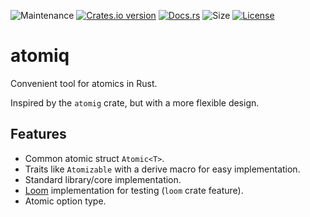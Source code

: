 ![Maintenance](https://img.shields.io/badge/maintenance-experimental-blue.svg?style=for-the-badge)
[![Crates.io version](https://img.shields.io/crates/v/atomiq?style=for-the-badge)](https://crates.io/crates/atomiq)
[![Docs.rs](https://img.shields.io/docsrs/atomiq?style=for-the-badge)](https://docs.rs/atomiq)
![Size](https://img.shields.io/crates/size/atomiq?style=for-the-badge)
[![License](https://img.shields.io/github/license/TheChilliPL/atomiq?style=for-the-badge)](https://github.com/TheChilliPL/atomiq/blob/main/LICENSE)


# atomiq

Convenient tool for atomics in Rust.

Inspired by the `atomig` crate, but with a more flexible design.

## Features

- Common atomic struct `Atomic<T>`.
- Traits like `Atomizable` with a derive macro for easy implementation.
- Standard library/core implementation.
- [Loom][loom] implementation for testing (`loom` crate feature).
- Atomic option type.

[loom]: https://docs.rs/loom
